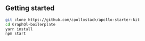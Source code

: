 

## Getting started

```bash
git clone https://github.com/apollostack/apollo-starter-kit
cd GraphQl-boilerplate
yarn install
npm start
```


